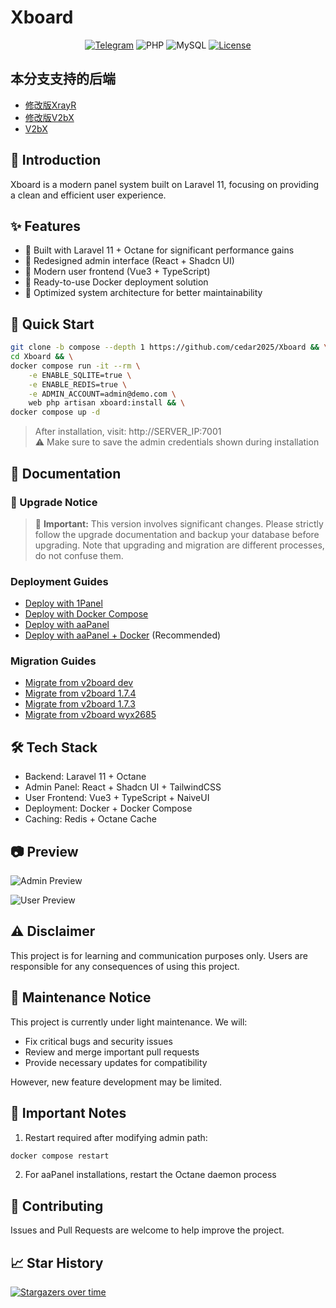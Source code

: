 # Xboard

<div align="center">

[![Telegram](https://img.shields.io/badge/Telegram-Channel-blue)](https://t.me/XboardOfficial)
![PHP](https://img.shields.io/badge/PHP-8.2+-green.svg)
![MySQL](https://img.shields.io/badge/MySQL-5.7+-blue.svg)
[![License](https://img.shields.io/badge/License-MIT-yellow.svg)](LICENSE)

</div>

## 本分支支持的后端
- [修改版XrayR](https://github.com/wyx2685/XrayR)
- [修改版V2bX](https://github.com/wyx2685/V2bX)
- [V2bX](https://github.com/InazumaV/V2bX)
## 📖 Introduction

Xboard is a modern panel system built on Laravel 11, focusing on providing a clean and efficient user experience.

## ✨ Features

- 🚀 Built with Laravel 11 + Octane for significant performance gains
- 🎨 Redesigned admin interface (React + Shadcn UI)
- 📱 Modern user frontend (Vue3 + TypeScript)
- 🐳 Ready-to-use Docker deployment solution
- 🎯 Optimized system architecture for better maintainability

## 🚀 Quick Start

```bash
git clone -b compose --depth 1 https://github.com/cedar2025/Xboard && \
cd Xboard && \
docker compose run -it --rm \
    -e ENABLE_SQLITE=true \
    -e ENABLE_REDIS=true \
    -e ADMIN_ACCOUNT=admin@demo.com \
    web php artisan xboard:install && \
docker compose up -d
```

> After installation, visit: http://SERVER_IP:7001  
> ⚠️ Make sure to save the admin credentials shown during installation

## 📖 Documentation

### 🔄 Upgrade Notice
> 🚨 **Important:** This version involves significant changes. Please strictly follow the upgrade documentation and backup your database before upgrading. Note that upgrading and migration are different processes, do not confuse them.

### Deployment Guides
- [Deploy with 1Panel](./docs/en/installation/1panel.md)
- [Deploy with Docker Compose](./docs/en/installation/docker-compose.md)
- [Deploy with aaPanel](./docs/en/installation/aapanel.md)
- [Deploy with aaPanel + Docker](./docs/en/installation/aapanel-docker.md) (Recommended)

### Migration Guides
- [Migrate from v2board dev](./docs/en/migration/v2board-dev.md)
- [Migrate from v2board 1.7.4](./docs/en/migration/v2board-1.7.4.md)
- [Migrate from v2board 1.7.3](./docs/en/migration/v2board-1.7.3.md)
- [Migrate from v2board wyx2685](./docs/en/migration/v2board-wyx2685.md)

## 🛠️ Tech Stack

- Backend: Laravel 11 + Octane
- Admin Panel: React + Shadcn UI + TailwindCSS
- User Frontend: Vue3 + TypeScript + NaiveUI
- Deployment: Docker + Docker Compose
- Caching: Redis + Octane Cache

## 📷 Preview
![Admin Preview](./docs/images/admin.png)

![User Preview](./docs/images/user.png)

## ⚠️ Disclaimer

This project is for learning and communication purposes only. Users are responsible for any consequences of using this project.

## 🌟 Maintenance Notice

This project is currently under light maintenance. We will:
- Fix critical bugs and security issues
- Review and merge important pull requests
- Provide necessary updates for compatibility

However, new feature development may be limited.

## 🔔 Important Notes

1. Restart required after modifying admin path:
```bash
docker compose restart
```

2. For aaPanel installations, restart the Octane daemon process

## 🤝 Contributing

Issues and Pull Requests are welcome to help improve the project.

## 📈 Star History

[![Stargazers over time](https://starchart.cc/cedar2025/Xboard.svg)](https://starchart.cc/cedar2025/Xboard)
